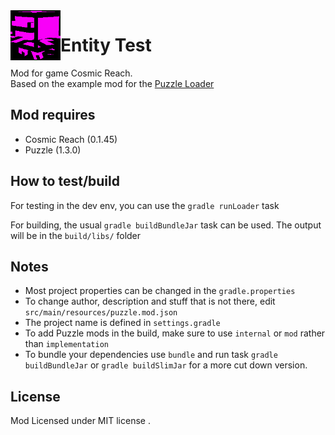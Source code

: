 <img align="left" width="80" height="80" src="https://github.com/Crab-K1ng/EntityTest/blob/master/src/main/resources/assets/entity_test/icon.png" alt="icon">

# Entity Test

Mod for game Cosmic Reach.\
Based on the example mod for the [Puzzle Loader](https://github.com/PuzzleLoader/PuzzleLoader)

## Mod requires
- Cosmic Reach (0.1.45)
- Puzzle (1.3.0)

## How to test/build
For testing in the dev env, you can use the `gradle runLoader` task

For building, the usual `gradle buildBundleJar` task can be used. The output will be in the `build/libs/` folder

## Notes
- Most project properties can be changed in the `gradle.properties`
- To change author, description and stuff that is not there, edit `src/main/resources/puzzle.mod.json`
- The project name is defined in `settings.gradle`
- To add Puzzle mods in the build, make sure to use `internal` or `mod` rather than `implementation`
- To bundle your dependencies use `bundle` and run task `gradle buildBundleJar` or `gradle buildSlimJar` for a more cut down version.

## License
Mod Licensed under MIT license .